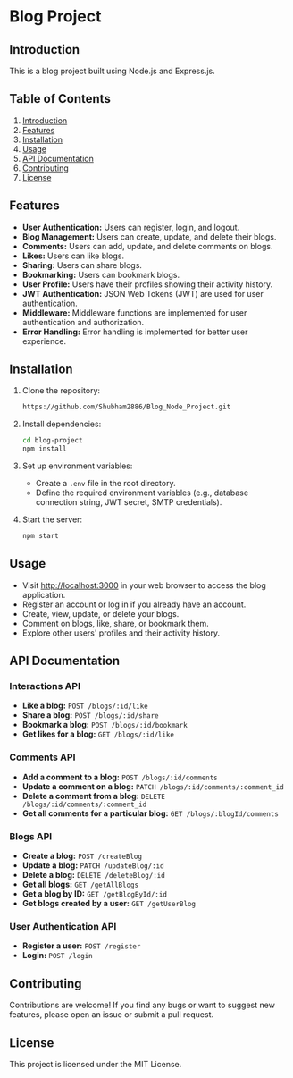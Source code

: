 # Blog Project

## Introduction
This is a blog project built using Node.js and Express.js.

## Table of Contents
1. [Introduction](#introduction)
2. [Features](#features)
3. [Installation](#installation)
4. [Usage](#usage)
5. [API Documentation](#api-documentation)
6. [Contributing](#contributing)
7. [License](#license)

## Features
- **User Authentication:** Users can register, login, and logout.
- **Blog Management:** Users can create, update, and delete their blogs.
- **Comments:** Users can add, update, and delete comments on blogs.
- **Likes:** Users can like blogs.
- **Sharing:** Users can share blogs.
- **Bookmarking:** Users can bookmark blogs.
- **User Profile:** Users have their profiles showing their activity history.
- **JWT Authentication:** JSON Web Tokens (JWT) are used for user authentication.
- **Middleware:** Middleware functions are implemented for user authentication and authorization.
- **Error Handling:** Error handling is implemented for better user experience.

## Installation
1. Clone the repository:
    ```bash
   https://github.com/Shubham2886/Blog_Node_Project.git
    ```

2. Install dependencies:
    ```bash
    cd blog-project
    npm install
    ```

3. Set up environment variables:
   - Create a `.env` file in the root directory.
   - Define the required environment variables (e.g., database connection string, JWT secret, SMTP credentials).

4. Start the server:
    ```bash
    npm start
    ```

## Usage
- Visit [http://localhost:3000](http://localhost:3000) in your web browser to access the blog application.
- Register an account or log in if you already have an account.
- Create, view, update, or delete your blogs.
- Comment on blogs, like, share, or bookmark them.
- Explore other users' profiles and their activity history.

## API Documentation

### Interactions API
- **Like a blog:** `POST /blogs/:id/like`
- **Share a blog:** `POST /blogs/:id/share`
- **Bookmark a blog:** `POST /blogs/:id/bookmark`
- **Get likes for a blog:** `GET /blogs/:id/like`

### Comments API
- **Add a comment to a blog:** `POST /blogs/:id/comments`
- **Update a comment on a blog:** `PATCH /blogs/:id/comments/:comment_id`
- **Delete a comment from a blog:** `DELETE /blogs/:id/comments/:comment_id`
- **Get all comments for a particular blog:** `GET /blogs/:blogId/comments`

### Blogs API
- **Create a blog:** `POST /createBlog`
- **Update a blog:** `PATCH /updateBlog/:id`
- **Delete a blog:** `DELETE /deleteBlog/:id`
- **Get all blogs:** `GET /getAllBlogs`
- **Get a blog by ID:** `GET /getBlogById/:id`
- **Get blogs created by a user:** `GET /getUserBlog`

### User Authentication API
- **Register a user:** `POST /register`
- **Login:** `POST /login`

## Contributing
Contributions are welcome! If you find any bugs or want to suggest new features, please open an issue or submit a pull request.

## License
This project is licensed under the MIT License.
